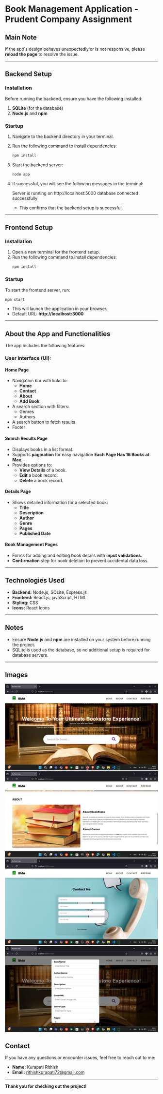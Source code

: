 # Book Management Application - Prudent Company Assignment

## Main Note
If the app's design behaves unexpectedly or is not responsive, please **reload the page** to resolve the issue.

---

## Backend Setup
### Installation
Before running the backend, ensure you have the following installed:
1. **SQLite** (for the database)
2. **Node.js** and **npm**

### Startup
1. Navigate to the backend directory in your terminal.
2. Run the following command to install dependencies:
   ```bash
   npm install
   ```
3. Start the backend server:
   ```bash
   node app
   ```
4. If successful, you will see the following messages in the terminal:
   
   Server is running on http://localhost:5000
database connected successfully
   - This confirms that the backend setup is successful.

---

## Frontend Setup
### Installation
1. Open a new terminal for the frontend setup.
2. Run the following command to install dependencies:
   ```bash
   npm install
   ```

### Startup
To start the frontend server, run:
```bash
npm start
```
- This will launch the application in your browser.
- Default URL: **http://localhost:3000**

---

## About the App and Functionalities
The app includes the following features:

### User Interface (UI):
#### Home Page
- Navigation bar with links to:
  - **Home**
  - **Contact**
  - **About**
  - **Add Book**
- A search section with filters:
  - Genres
  - Authors
- A search button to fetch results.
- Footer

#### Search Results Page
- Displays books in a list format.
- Supports **pagination** for easy navigation **Each Page Has 16 Books at Max**.
- Provides options to:
  - **View Details** of a book.
  - **Edit** a book record.
  - **Delete** a book record.

#### Details Page
- Shows detailed information for a selected book:
  - **Title**
  - **Description**
  - **Author**
  - **Genre**
  - **Pages**
  - **Published Date**

#### Book Management Pages
- Forms for adding and editing book details with **input validations**.
- **Confirmation** step for book deletion to prevent accidental data loss.

---

## Technologies Used
- **Backend:** Node.js, SQLite, Express.js
- **Frontend:** React.js, javaScript, HTML
- **Styling:** CSS
- **Icons:** React Icons

---

## Notes
- Ensure **Node.js** and **npm** are installed on your system before running the project.
- SQLite is used as the database, so no additional setup is required for database servers.

---

## Images
![App Screenshot](image/1.png)
![App Screenshot](image/2.png)
![App Screenshot](image/3.png)
![App Screenshot](image/4.png)


## Contact
If you have any questions or encounter issues, feel free to reach out to me:
- **Name:** Kurapati Rithish
- **Email:** rithishkurapati72@gmail.com

---

**Thank you for checking out the project!** 
